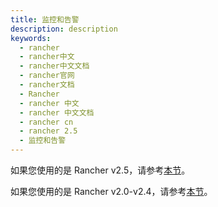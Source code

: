 ```yaml
---
title: 监控和告警
description: description
keywords:
  - rancher
  - rancher中文
  - rancher中文文档
  - rancher官网
  - rancher文档
  - Rancher
  - rancher 中文
  - rancher 中文文档
  - rancher cn
  - rancher 2.5
  - 监控和告警
---
```


如果您使用的是 Rancher v2.5，请参考[本节](/docs/rancher2.5/monitoring-alerting/2.5/_index)。

如果您使用的是 Rancher v2.0-v2.4，请参考[本节](/docs/rancher2.5/monitoring-alerting/2.0-2.4/_index)。

